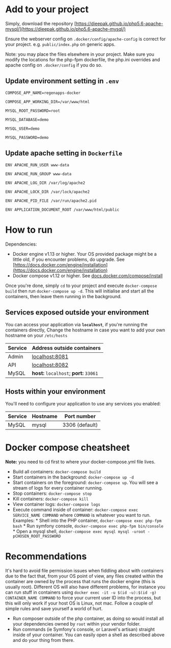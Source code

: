 # Add to your project #

Simply, download the repository [https://dieepak.github.io/php5.6-apache-mysql/](https://dieepak.github.io/php5.6-apache-mysql/) 

Ensure the webserver config on `.docker/config/apache-config` is correct for your project. e.g. `public/index.php` on generic apps.

Note: you may place the files elsewhere in your project. Make sure you modify the locations for the php-fpm dockerfile, the php.ini overrides and apache config on `.docker/config` if you do so.

## Update environment setting in `.env` ##

`COMPOSE_APP_NAME=regenapps-docker`

`COMPOSE_APP_WORKING_DIR=/var/www/html`

`MYSQL_ROOT_PASSWORD=root`

`MYSQL_DATABASE=demo`

`MYSQL_USER=demo`

`MYSQL_PASSWORD=demo`


## Update apache setting in `Dockerfile`  ##

  `ENV APACHE_RUN_USER www-data`

  `ENV APACHE_RUN_GROUP www-data`

  `ENV APACHE_LOG_DIR /var/log/apache2`

  `ENV APACHE_LOCK_DIR /var/lock/apache2`

  `ENV APACHE_PID_FILE /var/run/apache2.pid`

  `ENV APPLICATION_DOCUMENT_ROOT /var/www/html/public`


 
# How to run #

Dependencies:

  * Docker engine v1.13 or higher. Your OS provided package might be a little old, if you encounter problems, do upgrade. See [https://docs.docker.com/engine/installation](https://docs.docker.com/engine/installation)
  * Docker compose v1.12 or higher. See [docs.docker.com/compose/install](https://docs.docker.com/compose/install/)

Once you're done, simply `cd` to your project and execute `docker-compose build`  then run `docker-compose up -d`. This will initialise and start all the containers, then leave them running in the background.

<!-- ![](https://dieepak.github.io/assets/php-mysql-mongo-redis.png) -->

## Services exposed outside your environment ##

You can access your application via **`localhost`**, if you're running the containers directly, Change the hostname in case you want to add your own hostname on your `/etc/hosts` 


Service    |  Address outside containers
------     |  -------------------
Admin  |  [localhost:8081](http://localhost:8081)
API  |  [localhost:8082](http://localhost:8082)
MySQL      |  **host:** `localhost`; **port:** `33061`

## Hosts within your environment ##

You'll need to configure your application to use any services you enabled:

Service |  Hostname   | Port number
------  | ---------   | -----------
MySQL   | mysql       |3306 (default)

# Docker compose cheatsheet #

**Note:** you need to cd first to where your docker-compose.yml file lives.

  * Build all containers: `docker-compose build`
  * Start containers in the background: `docker-compose up -d`
  * Start containers on the foreground: `docker-compose up`. You will see a stream of logs for every container running.
  * Stop containers: `docker-compose stop`
  * Kill containers: `docker-compose kill`
  * View container logs: `docker-compose logs`
  * Execute command inside of container: `docker-compose exec SERVICE_NAME COMMAND` where `COMMAND` is whatever you want to run. Examples:
        * Shell into the PHP container, `docker-compose exec php-fpm bash`
        * Run symfony console, `docker-compose exec php-fpm bin/console`
        * Open a mysql shell, `docker-compose exec mysql mysql -uroot -pCHOSEN_ROOT_PASSWORD`

# Recommendations #

It's hard to avoid file permission issues when fiddling about with containers due to the fact that, from your OS point of view, any files created within the container are owned by the process that runs the docker engine (this is usually root). Different OS will also have different problems, for instance you can run stuff in containers using `docker exec -it -u $(id -u):$(id -g) CONTAINER_NAME COMMAND` to force your current user ID into the process, but this will only work if your host OS is Linux, not mac. Follow a couple of simple rules and save yourself a world of hurt.

  * Run composer outside of the php container, as doing so would install all your dependencies owned by `root` within your vendor folder.
  * Run commands (ie Symfony's console, or Laravel's artisan) straight inside of your container. You can easily open a shell as described above and do your thing from there.
